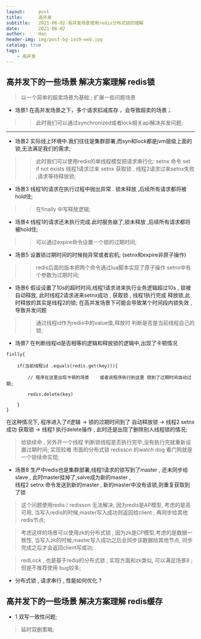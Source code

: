 ```yaml
---
layout:     post
title:      高并发
subtitle:   2021-06-02-高并发场景使用redis分布式锁的理解
date:       2021-06-02
author:     Han
header-img: img/post-bg-ios9-web.jpg
catalog: true
tags:
    - 高并发
---
```


## 高并发下的一些场景 解决方案理解  redis锁

> 以一个简单的超卖场景为基础 ;  扩展一些问题场景
    
* 场景1 
在高并发场景之下，多个请求扣减库存 ，会导致超卖的场景；

>> 此时我们可以通过synchronized或者lock相关api解决并发问题;

*** 

* 场景2
实际线上环境中.我们往往是集群部署,而syn和lock都是jvm层级上面的锁,无法满足我们的需求;

>> 此时我们可以使用redis的单线程模型把请求串行化:  setnx 命令  set if not exists
线程1请求过来 setnx 获取锁 , 线程2请求过来setnx失败 ,请求等待释放锁;


* 场景3 
线程1的请求在执行过程中抛出异常 . 锁未释放 ,后续所有请求都将被hold住;

>> 在finally 中写释放逻辑;


* 场景4
线程1的请求还未执行完成.此时服务崩了,锁未释放 ,后续所有请求都将被hold住;

>> 可以通过expire命令设置一个锁的过期时间;

* 场景5
设置锁过期时间的时候抛异常或者宕机; (setnx和expire非原子操作)

>> redis后面的版本把两个命令通过lua脚本实现了原子操作  setnx中有个参数为过期时间;


* 场景6
假设设置了10s的超时时间,线程1请求进来执行业务逻辑超过10s , 锁被自动释放, 此时线程2请求进来setnx成功 , 获取锁 , 线程1执行完成 释放锁,此时释放的其实是线程2的锁;
在高并发场景下可能会导致某个时间段内锁失效 , 导致并发问题

>> 通过线程id作为redis中的value值,释放时 判断是否是当前线程自己的锁;

* 场景7
在判断线程id是否相等的逻辑和释放锁的逻辑中,出现了卡顿情况 
```
finlly{

    if(当前线程id .equals(redis.get(key))){
        
        // 程序在这里出现卡顿的场景    或者说程序执行到这里 锁到了过期时间自动过期;
        
        redis.delete(key)
    
    }
}
```
在这种情况下, 程序进入了if逻辑 -> 锁的过期时间到了 自动释放锁 -> 线程2 setnx成功 获取锁 -> 线程1 执行delete操作 , 此时还是出现了删除别人线程锁的情况;

> 给锁续命 , 另外开一个线程 判断锁线程是否执行完毕,没有执行完就重新设置过期时间;  实现较难  市面的分布式锁 redisson 的watch dog 看门狗就是一个锁续命实现;


* 场景8 
生产中redis也是集群部署,线程1请求的锁写到了master , 还未同步给slave , 此时master挂掉了,salve成为新的master ,  
线程2 setnx 命令发送到新的master , 新的master中没有该锁,则重复获取到了锁

> 这个问题使用redis / redisson 无法解决; 因为redis是AP模型, 考虑的是高可用, 当写入redis的时候,master写入成功则返回给client , 再同步给其他redis节点;
  
> 考虑这样的场景可以使用zk的分布式锁 , 因为zk是CP模型,考虑的是数据一致性, 当写入zk的时候,master写入成功之后会同步该数据给其他节点, 同步完成之后才会返回client写成功;

> redLock , 也是基于redis的分布式锁 , 实现方面和zk类似, 可以满足场景8 ; 但是不推荐使用 bug较多;
 
* 分布式锁 , 请求串行  , 性能如何优化 ? 


## 高并发下的一些场景 解决方案理解  redis缓存

* 1 
双写一致性问题;

> 延时双删策略;
